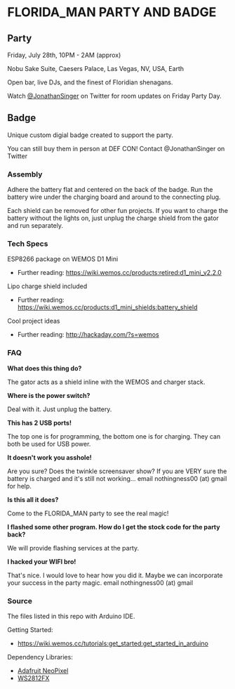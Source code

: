 # FLORIDA_MAN PARTY AND BADGE
## Party
Friday, July 28th, 10PM - 2AM (approx)

Nobu Sake Suite, Caesers Palace, Las Vegas, NV, USA, Earth

Open bar, live DJs, and the finest of Floridian shenagans.

Watch [@JonathanSinger](https://twitter.com/@JonathanSinger) on Twitter for room updates on Friday Party Day.
## Badge
Unique custom digial badge created to support the party.

You can still buy them in person at DEF CON! Contact @JonathanSinger on Twitter

### Assembly
Adhere the battery flat and centered on the back of the badge. Run the battery wire under the charging board and around to the connecting plug.

Each shield can be removed for other fun projects. If you want to charge the battery without the lights on, just unplug the charge shield from the gator and run separately.

### Tech Specs
ESP8266 package on WEMOS D1 Mini

* Further reading: https://wiki.wemos.cc/products:retired:d1_mini_v2.2.0

Lipo charge shield included

* Further reading: https://wiki.wemos.cc/products:d1_mini_shields:battery_shield

Cool project ideas

* Further reading: http://hackaday.com/?s=wemos
### FAQ
**What does this thing do?**

The gator acts as a shield inline with the WEMOS and charger stack.

**Where is the power switch?**

Deal with it. Just unplug the battery.

**This has 2 USB ports!**

The top one is for programming, the bottom one is for charging. They can both be used for USB power.

**It doesn't work you asshole!**

Are you sure? Does the twinkle screensaver show? If you are VERY sure the battery is charged and it's still not working... email nothingness00 (at) gmail for help.

**Is this all it does?**

Come to the FLORIDA_MAN party to see the real magic!

**I flashed some other program. How do I get the stock code for the party back?**

We will provide flashing services at the party.

**I hacked your WIFI bro!**

That's nice. I would love to hear how you did it. Maybe we can incorporate your success in the party magic. email nothingness00 (at) gmail
### Source
The files listed in this repo with Arduino IDE.

Getting Started:
* https://wiki.wemos.cc/tutorials:get_started:get_started_in_arduino

Dependency Libraries:
* [Adafruit NeoPixel](https://github.com/adafruit/Adafruit_NeoPixel)
* [WS2812FX](https://github.com/kitesurfer1404/WS2812FX)
